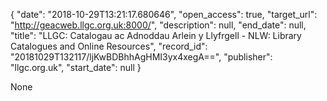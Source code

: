 {
  "date": "2018-10-29T13:21:17.680646", 
  "open_access": true, 
  "target_url": "http://geacweb.llgc.org.uk:8000/", 
  "description": null, 
  "end_date": null, 
  "title": "LLGC: Catalogau ac Adnoddau Arlein y Llyfrgell - NLW: Library Catalogues and Online Resources", 
  "record_id": "20181029T132117/ljKwBDBhhAgHMI3yx4xegA==", 
  "publisher": "llgc.org.uk", 
  "start_date": null
}

None